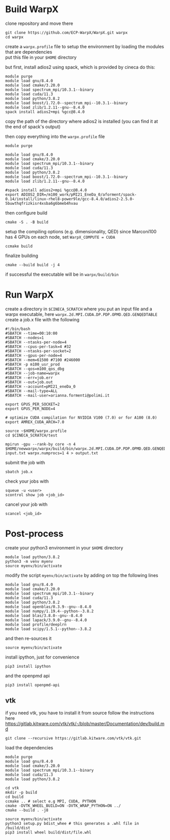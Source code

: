 # Build WarpX
clone repository and move there 
```
git clone https://github.com/ECP-WarpX/WarpX.git warpx
cd warpx
```

create a `warpx.profile` file to setup the environment by loading the modules that are dependencies  
put this file in your `$HOME` directory

but first, install adios2 using spack, which is provided by cineca
do this: 
```
module purge
module load gnu/8.4.0
module load cmake/3.20.0
module load spectrum_mpi/10.3.1--binary
module load cuda/11.3
module load python/3.8.2
module load boost/1.72.0--spectrum_mpi--10.3.1--binary
module load zlib/1.2.11--gnu--8.4.0
spack install adios2+mpi %gcc@8.4.0
```
copy the path of the directory where adios2 is installed (you can find it at the end of spack's output)

then copy everything into the `warpx.profile` file 
```
module purge

module load gnu/8.4.0
module load cmake/3.20.0
module load spectrum_mpi/10.3.1--binary
module load cuda/11.3
module load python/3.8.2
module load boost/1.72.0--spectrum_mpi--10.3.1--binary
module load zlib/1.2.11--gnu--8.4.0

#spack install adios2+mpi %gcc@8.4.0
export ADIOS2_DIR=/m100_work/pMI21_EneDa_0/aforment/spack-0.14/install/linux-rhel8-power9le/gcc-8.4.0/adios2-2.5.0-5buwthqfrizkisr4xsba6g6bmeb4hvau
```

then configure build
```
cmake -S . -B build
```

setup the compiling options (e.g. dimensionality, QED)
since Marconi100 has 4 GPUs on each node, set `WarpX_COMPUTE = CUDA` 
```
ccmake build
``` 

finalize building
```
cmake --build build -j 4
```

if successful the executable will be in `warpx/build/bin`

# Run WarpX
create a directory in `$CINECA_SCRATCH` where you put an input file and a warpx executable, here `warpx.2d.MPI.CUDA.DP.PDP.OPMD.QED.GENQEDTABLE`
create a job.x file with the following
```
#!/bin/bash
#SBATCH --time=00:10:00
#SBATCH --nodes=1
#SBATCH --ntasks-per-node=4
#SBATCH --cpus-per-task=4 #32 
#SBATCH --ntasks-per-socket=2
#SBATCH --gpus-per-node=4
#SBATCH --mem=61500 #7100 #246000
#SBATCH -p m100_usr_prod
#SBATCH --qos=m100_qos_dbg
#SBATCH --job-name=warpx
#SBATCH --err=job.err
#SBATCH --out=job.out
#SBATCH --account=pMI21_eneDa_0
#SBATCH --mail-type=ALL
#SBATCH --mail-user=arianna.formenti@polimi.it

export GPUS_PER_SOCKET=2
export GPUS_PER_NODE=4

# optimize CUDA compilation for NVIDIA V100 (7.0) or for A100 (8.0)
export AMREX_CUDA_ARCH=7.0

source ~$HOME/warpx.profile
cd $CINECA_SCRATCH/test

mpirun -gpu --rank-by core -n 4 $HOME/newwarpx/warpx/build/bin/warpx.2d.MPI.CUDA.DP.PDP.OPMD.QED.GENQEDTABLES input.txt warpx.numprocs=1 4 > output.txt
```

submit the job with 
```
sbatch job.x
```

check your jobs with 
```
squeue -u <user>
scontrol show job <job_id>
``` 

cancel your job with 
```
scancel <job_id>
```

# Post-process 
create your python3 environment in your `$HOME` directory 
```
module load python/3.8.2
python3 -m venv myenv
source myenv/bin/activate
```

modify the script `myenv/bin/activate`  by adding on top the following lines 
```
module load gnu/8.4.0
module load cmake/3.20.0
module load spectrum_mpi/10.3.1--binary
module load cuda/11.3
module load python/3.8.2
module load openblas/0.3.9--gnu--8.4.0
module load numpy/1.19.4--python--3.8.2
module load blas/3.8.0--gnu--8.4.0
module load lapack/3.9.0--gnu--8.4.0
module load profile/deeplrn
module load scipy/1.5.1--python--3.8.2
```

and then re-sources it 
```
source myenv/bin/activate
```

install ipython, just for convenience  
```
pip3 install ipython
``` 
and the openpmd api
```
pip3 install openpmd-api
``` 


## vtk 
if you need vtk, you have to install it from source 
follow the instructions here 
https://gitlab.kitware.com/vtk/vtk/-/blob/master/Documentation/dev/build.md

```
git clone --recursive https://gitlab.kitware.com/vtk/vtk.git
```

load the dependencies 
```
module purge
module load gnu/8.4.0
module load cmake/3.20.0
module load spectrum_mpi/10.3.1--binary
module load cuda/11.3
module load python/3.8.2
```

```
cd vtk 
mkdir -p build
cd build
ccmake .. # select e.g MPI, CUDA, PYTHON
cmake -DVTK_WHEEL_BUILD=ON -DVTK_WRAP_PYTHON=ON ../
cmake --build . -j8
```

```
source myenv/bin/activate
python3 setup.py bdist_whee # this generates a .whl file in /build/dist
pip3 install wheel build/dist/file.whl
```
